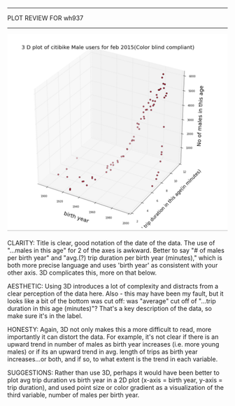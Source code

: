 **********
PLOT REVIEW FOR wh937
**********

![plot](wh937.png)

CLARITY: Title is clear, good notation of the date of the data. The use of "...males in this age" for 2 of the axes is awkward. Better to say "# of males per birth year" and "avg.(?) trip duration per birth year (minutes)," which is both more precise language and uses 'birth year' as consistent with your other axis. 3D complicates this, more on that below. 

AESTHETIC: Using 3D introduces a lot of complexity and distracts from a clear perception of the data here. Also - this may have been my fault, but it looks like a bit of the bottom was cut off: was "average" cut off of "...trip duration in this age (minutes)"? That's a key description of the data, so make sure it's in the label.

HONESTY: Again, 3D not only makes this a more difficult to read, more importantly it can distort the data. For example, it's not clear if there is an upward trend in number of males as birth year increases (i.e. more young males) or if its an upward trend in avg. length of trips as birth year increases...or both, and if so, to what extent is the trend in each variable.

SUGGESTIONS: Rather than use 3D, perhaps it would have been better to plot avg trip duration vs birth year in a 2D plot (x-axis = birth year, y-axis = trip duration), and used point size or color gradient as a visualization of the third variable, number of males per birth year.
